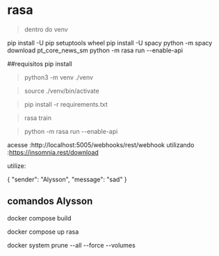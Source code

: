 # rasa

>dentro do venv

pip install -U pip setuptools wheel
pip install -U spacy
python -m spacy download pt_core_news_sm
python -m rasa run --enable-api

##requisitos pip install
>python3 -m venv ./venv

>source ./venv/bin/activate

>pip install -r requirements.txt

>rasa train

>python -m rasa run --enable-api

acesse :http://localhost:5005/webhooks/rest/webhook utilizando :https://insomnia.rest/download

utilize:

{
    "sender": "Alysson",
    "message": "sad"
}

## comandos Alysson

docker compose build

docker compose up rasa

docker system prune --all --force --volumes